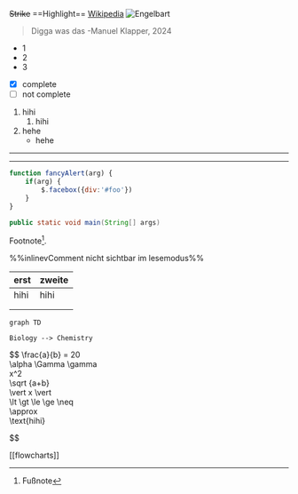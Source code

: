 ~~Strike~~
==Highlight==
[Wikipedia](https://wikipedia.com)
![Engelbart](https://history-computer.com/ModernComputer/Basis/images/Engelbart.jpg)

>Digga was das
> \-Manuel Klapper, 2024

- 1
- 2
- 3

- [x] complete
- [ ] not complete

1. hihi
	1. hihi
2. hehe
	- hehe
***
___
```js
function fancyAlert(arg) {
	if(arg) { 
		$.facebox({div:'#foo'})
	}
}
```
````java
public static void main(String[] args)
````
Footnote[^1].
[^1]: Fußnote


%%inlinevComment nicht sichtbar im lesemodus%%




| erst | zweite |
| ---- | ---- |
| hihi | hihi |
|  |  |
|  |  |


```mermaid
graph TD

Biology --> Chemistry
```

$$
\frac{a}{b} = 20 \
\alpha \Gamma \gamma \
x^2 \
\sqrt {a+b} \
\vert x \vert \
\lt \gt \le \ge \neq \
\approx \
\text{hihi}

$$

[[flowcharts]]

